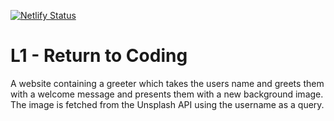 [![Netlify Status](https://api.netlify.com/api/v1/badges/348062f6-de7f-47c4-9e65-b6771cca9fc5/deploy-status)](https://app.netlify.com/sites/iridescent-entremet-23db87/deploys)

# L1 - Return to Coding

A website containing a greeter which takes the users name and greets them with a welcome message and presents them with a new background image.
The image is fetched from the Unsplash API using  the username as a query.
